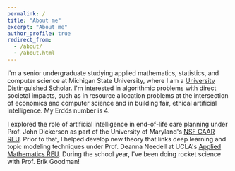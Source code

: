 ```yaml
---
permalink: /
title: "About me"
excerpt: "About me"
author_profile: true
redirect_from: 
  - /about/
  - /about.html
---
```


I'm a senior undergraduate studying applied mathematics, statistics, and computer science at Michigan State University, where I am a [University Distinguished Scholar](https://msutoday.msu.edu/news/2016/23-high-school-seniors-receive-full-scholarships/).   I'm interested in algorithmic problems with direct societal impacts, such as in resource allocation problems at the intersection of economics and computer science and in building fair, ethical artificial intelligence.  My Erdös number is 4.  

I explored the role of artificial intelligence in end-of-life care planning under Prof. John Dickerson as part of the University of Maryland's [NSF CAAR REU](http://www.cs.umd.edu/projects/reucaar/).  Prior to that, I helped develop new theory that links deep learning and topic modeling techniques under Prof. Deanna Needell at UCLA's [Applied Mathematics REU](https://www.math.ucla.edu/~bertozzi/WORKFORCE/REU2017.html).  During the school year, I've been doing rocket science with Prof. Erik Goodman!
